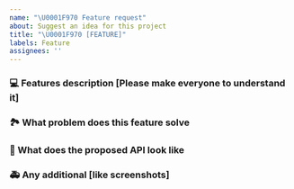 ```yaml
---
name: "\U0001F970 Feature request"
about: Suggest an idea for this project
title: "\U0001F970 [FEATURE]"
labels: Feature
assignees: ''
---
```


### 💻 Features description [Please make everyone to understand it]

### 🏞 What problem does this feature solve

### 🧐 What does the proposed API look like

### 🚑 Any additional [like screenshots]
